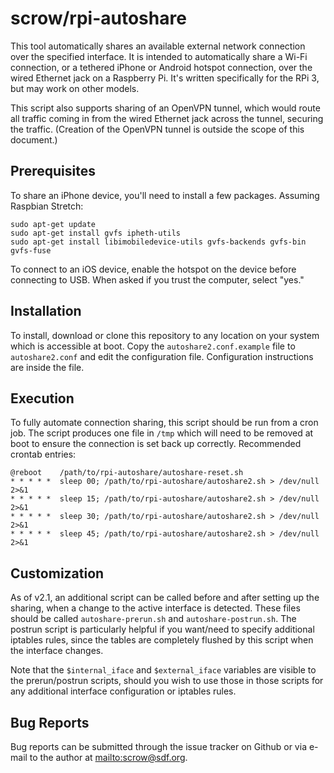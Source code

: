 # scrow/rpi-autoshare

This tool automatically shares an available external network connection over the specified interface.  It is intended to automatically share a Wi-Fi connection, or a tethered iPhone or Android hotspot connection, over the wired Ethernet jack on a Raspberry Pi.  It's written specifically for the RPi 3, but may work on other models.

This script also supports sharing of an OpenVPN tunnel, which would route all traffic coming in from the wired Ethernet jack across the tunnel, securing the traffic.  (Creation of the OpenVPN tunnel is outside the scope of this document.)

## Prerequisites

To share an iPhone device, you'll need to install a few packages.  Assuming Raspbian Stretch:

    sudo apt-get update
    sudo apt-get install gvfs ipheth-utils
    sudo apt-get install libimobiledevice-utils gvfs-backends gvfs-bin gvfs-fuse

To connect to an iOS device, enable the hotspot on the device before connecting to USB.  When asked if you trust the computer, select "yes."

## Installation

To install, download or clone this repository to any location on your system which is accessible at boot.  Copy the `autoshare2.conf.example` file to `autoshare2.conf` and edit the configuration file.  Configuration instructions are inside the file.

## Execution

To fully automate connection sharing, this script should be run from a cron job.  The script produces one file in `/tmp` which will need to be removed at boot to ensure the connection is set back up correctly.  Recommended crontab entries:

    @reboot    /path/to/rpi-autoshare/autoshare-reset.sh
    * * * * *  sleep 00; /path/to/rpi-autoshare/autoshare2.sh > /dev/null 2>&1
    * * * * *  sleep 15; /path/to/rpi-autoshare/autoshare2.sh > /dev/null 2>&1
    * * * * *  sleep 30; /path/to/rpi-autoshare/autoshare2.sh > /dev/null 2>&1
    * * * * *  sleep 45; /path/to/rpi-autoshare/autoshare2.sh > /dev/null 2>&1

## Customization

As of v2.1, an additional script can be called before and after setting up the sharing, when a change to the active interface is detected.  These files should be called `autoshare-prerun.sh` and `autoshare-postrun.sh`.  The postrun script is particularly helpful if you want/need to specify additional iptables rules, since the tables are completely flushed by this script when the interface changes.

Note that the `$internal_iface` and `$external_iface` variables are visible to the prerun/postrun scripts, should you wish to use those in those scripts for any additional interface configuration or iptables rules.

## Bug Reports

Bug reports can be submitted through the issue tracker on Github or via e-mail to the author at <mailto:scrow@sdf.org>.

